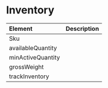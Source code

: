 # Inventory



| Element | Description |
| :--- | :--- |
| Sku |  |
| availableQuantity |  |
| minActiveQuantity |  |
| grossWeight |  |
| trackInventory |  |

